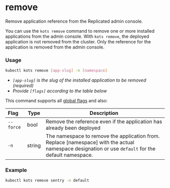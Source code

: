 # remove

Remove application reference from the Replicated admin console.

You can use the `kots remove` command to remove one or more installed applications from the admin console.
With `kots remove`, the deployed application is not removed from the cluster. Only the reference for the application is removed from the admin console.

### Usage
```bash
kubectl kots remove [app-slug] -n [namespace]
```
* _`[app-slug]` is the slug of the installed application to be removed (required)_
* _Provide `[flags]` according to the table below_

This command supports all [global flags](kots-cli-global-flags) and also:


| Flag                 | Type | Description |
|:----------------------|------|-------------|
| `--force` |  bool  |  Remove the reference even if the application has already been deployed |
| `-n`      | string | The namespace to remove the application from. Replace [namespace] with the actual namespace designation or use `default` for the default namespace. |

### Example
```bash
kubectl kots remove sentry -n default
```
